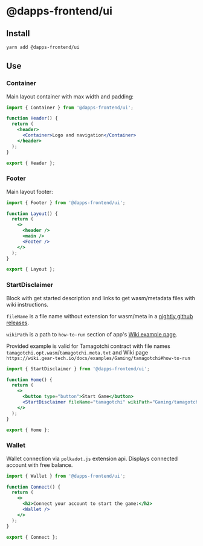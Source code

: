 # @dapps-frontend/ui

## Install

```sh
yarn add @dapps-frontend/ui
```

## Use

### Container

Main layout container with max width and padding:

```jsx
import { Container } from '@dapps-frontend/ui';

function Header() {
  return (
    <header>
      <Container>Logo and navigation</Container>
    </header>
  );
}

export { Header };
```

### Footer

Main layout footer:

```jsx
import { Footer } from '@dapps-frontend/ui';

function Layout() {
  return (
    <>
      <header />
      <main />
      <Footer />
    </>
  );
}

export { Layout };
```

### StartDisclaimer

Block with get started description and links to get wasm/metadata files with wiki instructions.

`fileName` is a file name without extension for wasm/meta in a [nightly github releases](https://github.com/gear-foundation/dapps/releases/tag/nightly).

`wikiPath` is a path to `how-to-run` section of app's [Wiki example page](https://wiki.gear-tech.io/docs/examples/prerequisites).

Provided example is valid for Tamagotchi contract with file names `tamagotchi.opt.wasm`/`tamagotchi.meta.txt` and Wiki page `https://wiki.gear-tech.io/docs/examples/Gaming/tamagotchi#how-to-run`

```jsx
import { StartDisclaimer } from '@dapps-frontend/ui';

function Home() {
  return (
    <>
      <button type="button">Start Game</button>
      <StartDisclaimer fileName="tamagotchi" wikiPath="Gaming/tamagotchi" />
    </>
  );
}

export { Home };
```

### Wallet

Wallet connection via `polkadot.js` extension api. Displays connected account with free balance.

```jsx
import { Wallet } from '@dapps-frontend/ui';

function Connect() {
  return (
    <>
      <h2>Connect your account to start the game:</h2>
      <Wallet />
    </>
  );
}

export { Connect };
```
